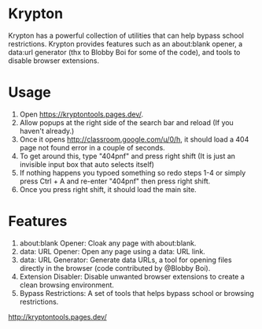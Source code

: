 # Krypton
Krypton has a powerful collection of utilities that can help bypass school restrictions. Krypton provides features such as an about:blank opener, a data:url generator (thx to Blobby Boi for some of the code), and tools to disable browser extensions.

# Usage
1. Open https://kryptontools.pages.dev/.
2. Allow popups at the right side of the search bar and reload (If you haven't already.)
4. Once it opens http://classroom.google.com/u/0/h, it should load a 404 page not found error in a couple of seconds.
5. To get around this, type "404pnf" and press right shift (It is just an invisible input box that auto selects itself)
6. If nothing happens you typoed something so redo steps 1-4 or simply press Ctrl + A and re-enter "404pnf" then press right shift.
7. Once you press right shift, it should load the main site.

# Features
1. about:blank Opener: Cloak any page with about:blank.
2. data: URL Opener: Open any page using a data: URL link.
3. data: URL Generator: Generate data URLs, a tool for opening files directly in the browser (code contributed by @Blobby Boi).
4. Extension Disabler: Disable unwanted browser extensions to create a clean browsing environment.
5. Bypass Restrictions: A set of tools that helps bypass school or browsing restrictions.

http://kryptontools.pages.dev/

